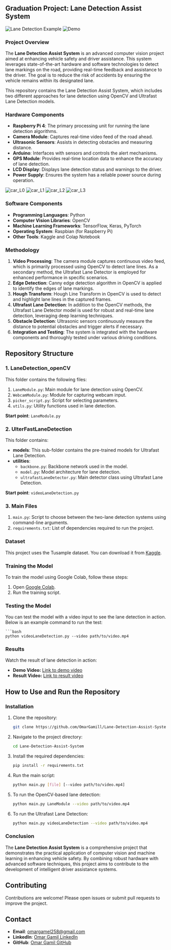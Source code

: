 ## Graduation Project: Lane Detection Assist System

![Lane Detection Example](https://github.com/OmarGamill/Lane-Detection-Assist-System/blob/main/car_fully_system.gif)
![Demo](https://github.com/OmarGamill/Lane-Detection-Assist-System/blob/main/Demo.gif)

### Project Overview
The **Lane Detection Assist System** is an advanced computer vision project aimed at enhancing vehicle safety and driver assistance. This system leverages state-of-the-art hardware and software technologies to detect lane markings on the road, providing real-time feedback and assistance to the driver. The goal is to reduce the risk of accidents by ensuring the vehicle remains within its designated lane.

This repository contains the Lane Detection Assist System, which includes two different approaches for lane detection using OpenCV and Ultrafast Lane Detection models.

### Hardware Components
- **Raspberry Pi 4**: The primary processing unit for running the lane detection algorithms.
- **Camera Module**: Captures real-time video feed of the road ahead.
- **Ultrasonic Sensors**: Assists in detecting obstacles and measuring distance.
- **Arduino**: Interfaces with sensors and controls the alert mechanisms.
- **GPS Module**: Provides real-time location data to enhance the accuracy of lane detection.
- **LCD Display**: Displays lane detection status and warnings to the driver.
- **Power Supply**: Ensures the system has a reliable power source during operation.

![car_L0](https://github.com/OmarGamill/Lane-Detection-Assist-System/blob/main/images/car_L0.jpg)
![car_L1](https://github.com/OmarGamill/Lane-Detection-Assist-System/blob/main/images/car_L1.jpg)
![car_L2](https://github.com/OmarGamill/Lane-Detection-Assist-System/blob/main/images/car_L2.jpg)
![car_L3](https://github.com/OmarGamill/Lane-Detection-Assist-System/blob/main/images/car_L3.jpg)
### Software Components
- **Programming Languages**: Python
- **Computer Vision Libraries**: OpenCV
- **Machine Learning Frameworks**: TensorFlow, Keras, PyTorch
- **Operating System**: Raspbian (for Raspberry Pi)
- **Other Tools**: Kaggle and Colap Notebook

### Methodology
1. **Video Processing**: The camera module captures continuous video feed, which is primarily processed using OpenCV to detect lane lines. As a secondary method, the Ultrafast Lane Detector is employed for enhanced performance in specific scenarios.
2. **Edge Detection**: Canny edge detection algorithm in OpenCV is applied to identify the edges of lane markings.
3. **Hough Transform**: Hough Line Transform in OpenCV is used to detect and highlight lane lines in the captured frames.
4. **Ultrafast Lane Detection**: In addition to the OpenCV methods, the Ultrafast Lane Detector model is used for robust and real-time lane detection, leveraging deep learning techniques.
5. **Obstacle Detection**: Ultrasonic sensors continuously measure the distance to potential obstacles and trigger alerts if necessary.
6. **Integration and Testing**: The system is integrated with the hardware components and thoroughly tested under various driving conditions.

## Repository Structure

### 1. LaneDetection_openCV

This folder contains the following files:

1. `LaneModule.py`: Main module for lane detection using OpenCV.
2. `WebcamModule.py`: Module for capturing webcam input.
3. `picker_script.py`: Script for selecting parameters.
4. `utils.py`: Utility functions used in lane detection.

**Start point**: `LaneModule.py`

### 2. UlterFastLaneDetection

This folder contains:

- **models**: This sub-folder contains the pre-trained models for Ultrafast Lane Detection.
- **utilities**:
  - `backbone.py`: Backbone network used in the model.
  - `model.py`: Model architecture for lane detection.
  - `ultrafastLaneDetector.py`: Main detector class using Ultrafast Lane Detection.

**Start point**: `videoLaneDetection.py`

### 3. Main Files

1. `main.py`: Script to choose between the two-lane detection systems using command-line arguments.
2. `requirements.txt`: List of dependencies required to run the project.

### Dataset

This project uses the Tusample dataset. You can download it from [Kaggle](https://www.kaggle.com/datasets/manideep1108/tusimple).

### Training the Model

To train the model using Google Colab, follow these steps:

1. Open [Google Colab](https://colab.research.google.com/drive/1FACfF5yCfwlddUy5ZHfInZ4Wqf5xgkkF?usp=sharing).
2. Run the training script.

### Testing the Model

You can test the model with a video input to see the lane detection in action. Below is an example command to run the test:

    ```bash
    python videoLaneDetection.py --video path/to/video.mp4

### Results

Watch the result of lane detection in action:

- **Demo Video:** [Link to demo video](https://drive.google.com/file/d/1nqunV3IaRufQ2DzsFlCOwpjJOagzz_Gl/view?usp=sharing)
- **Result Video:** [Link to result video](https://drive.google.com/file/d/192FndntNAXjbCHP1dH7iQlgtS830WMG7/view?usp=sharing)

## How to Use and Run the Repository

### Installation

1. Clone the repository:
   ```bash
   git clone https://github.com/OmarGamill/Lane-Detection-Assist-System.git

2. Navigate to the project directory:
    ```bash
    cd Lane-Detection-Assist-System
    
3. Install the required dependencies:
   ```bash
   pip install -r requirements.txt

4. Run the main script:
   ```bash
   python main.py [file] [--video path/to/video.mp4]
   
5. To run the OpenCV-based lane detection:
   ```bash
   python main.py LaneModule --video path/to/video.mp4
   
6. To run the Ultrafast Lane Detection:
   ```bash
   python main.py videoLaneDetection --video path/to/video.mp4
   

### Conclusion
The **Lane Detection Assist System** is a comprehensive project that demonstrates the practical application of computer vision and machine learning in enhancing vehicle safety. By combining robust hardware with advanced software techniques, this project aims to contribute to the development of intelligent driver assistance systems.

## Contributing

Contributions are welcome! Please open issues or submit pull requests to improve the project.

## Contact
- **Email**: omargamel258@gmail.com
- **LinkedIn**: [Omar Gamil LinkedIn](https://www.linkedin.com/in/omar-gamel-8628531b3/)
- **GitHub**: [Omar Gamil GitHub](https://github.com/OmarGamill)
